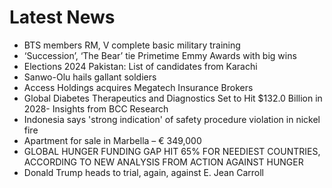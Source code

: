 # Latest News
-  BTS members RM, V complete basic military training
-  ‘Succession’, ‘The Bear’ tie Primetime Emmy Awards with big wins
-  Elections 2024 Pakistan: List of candidates from Karachi
-  Sanwo-Olu hails gallant soldiers
-  Access Holdings acquires Megatech Insurance Brokers
-  Global Diabetes Therapeutics and Diagnostics Set to Hit $132.0 Billion in 2028- Insights from BCC Research
-  Indonesia says 'strong indication' of safety procedure violation in nickel fire
-  Apartment for sale in Marbella – € 349,000
-  GLOBAL HUNGER FUNDING GAP HIT 65% FOR NEEDIEST COUNTRIES, ACCORDING TO NEW ANALYSIS FROM ACTION AGAINST HUNGER
-  Donald Trump heads to trial, again, against E. Jean Carroll
